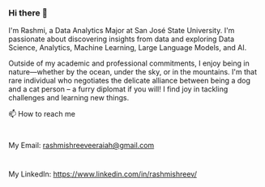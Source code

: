 ### Hi there 👋

I'm Rashmi, a Data Analytics Major at San José State University. I'm passionate about discovering insights from data and exploring Data Science, Analytics, Machine Learning, Large Language Models, and AI.

Outside of my academic and professional commitments, I enjoy being in nature—whether by the ocean, under the sky, or in the mountains. I'm that rare individual who negotiates the delicate alliance between being a dog and a cat person – a furry diplomat if you will!
I find joy in tackling challenges and learning new things.

📫 How to reach me
#
My Email: rashmishreeveeraiah@gmail.com
#
My LinkedIn: https://www.linkedin.com/in/rashmishreev/
